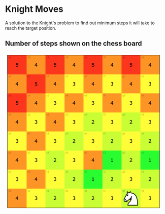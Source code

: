 # Knight Moves
A solution to the Knight's problem to find out minimum steps it will take to reach the target position.

## Number of steps shown on the chess board
![Steps on the board](knight_moves_g1.png)
